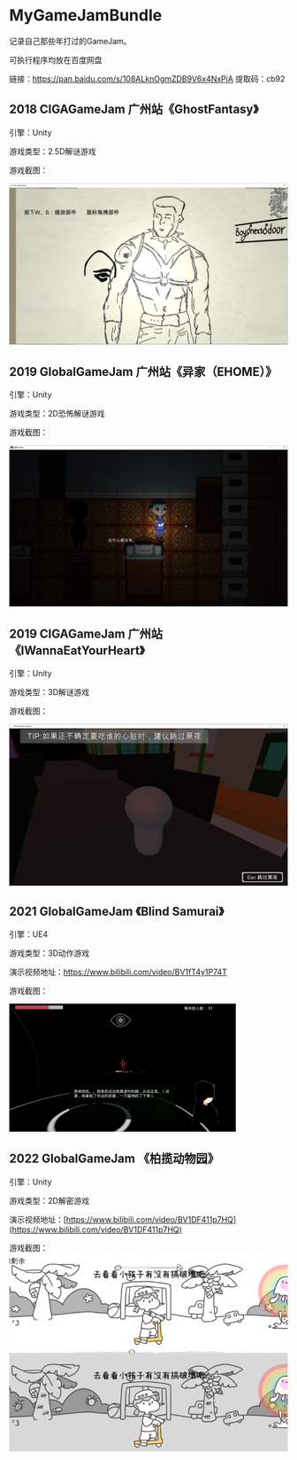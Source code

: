 # MyGameJamBundle

 记录自己那些年打过的GameJam。

可执行程序均放在百度网盘

链接：https://pan.baidu.com/s/108ALknOgmZDB9V6x4NxPjA 
提取码：cb92

## 2018 CIGAGameJam 广州站《GhostFantasy》

引擎：Unity

游戏类型：2.5D解谜游戏

游戏截图：

<img src="Markdown_Image\ (1).png" alt="GhostFantasy_nEZf5Nl5MR" style="zoom:50%;" />

## 2019 GlobalGameJam 广州站《异家（EHOME）》

引擎：Unity

游戏类型：2D恐怖解谜游戏

游戏截图：

<img src="Markdown_Image\ (2).png" alt="异家EHOME_sGkjwXgcYc" style="zoom: 50%;" />

## 2019 CIGAGameJam 广州站《IWannaEatYourHeart》

引擎：Unity

游戏类型：3D解谜游戏

游戏截图：

<img src="Markdown_Image\(3).png" alt="" style="zoom: 50%;" />

## 2021 GlobalGameJam 《Blind Samurai》

引擎：UE4

游戏类型：3D动作游戏

演示视频地址：https://www.bilibili.com/video/BV1fT4y1P74T

游戏截图：

<img src="Markdown_Image\(4).png" alt="" style="zoom: 40%;" />

## 2022 GlobalGameJam 《柏揽动物园》

引擎：Unity

游戏类型：2D解密游戏

演示视频地址：[https://www.bilibili.com/video/BV1DF411p7HQ](https://www.bilibili.com/video/BV1DF411p7HQ)

游戏截图：
<img src="Markdown_Image\(5).png" alt="" style="zoom: 100%;" />
